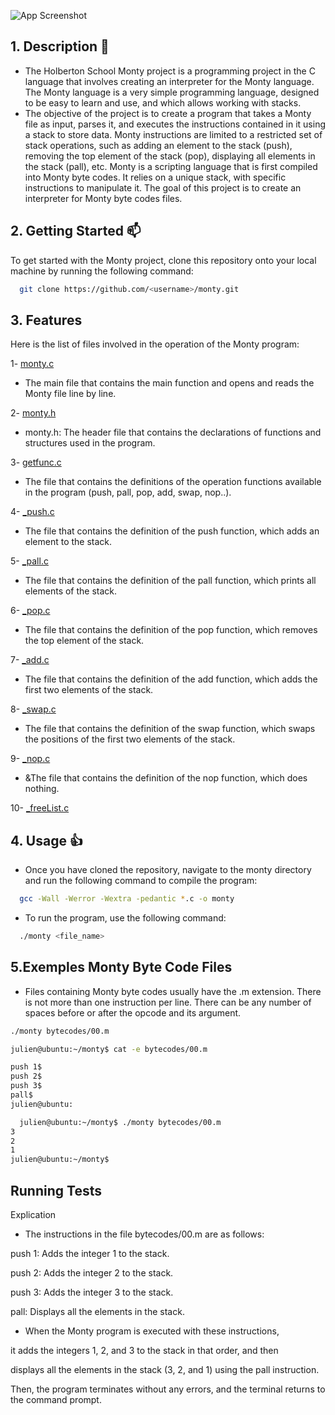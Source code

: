 ![App Screenshot](https://media.licdn.com/dms/image/C5612AQFAa7SGVzYEqg/article-cover_image-shrink_423_752/0/1632753993625?e=1689811200&v=beta&t=hKIaHZYDu6aBu9WKqdyMsm65dRpvCsPLnzV2UIuK2LM)

## 1. Description 👀

- The Holberton School Monty project is a programming project in the C language that involves creating an interpreter for the Monty language. The Monty language is a very simple programming language, designed to be easy to learn and use, and which allows working with stacks.
- The objective of the project is to create a program that takes a Monty file as input, parses it, and executes the instructions contained in it using a stack to store data. Monty instructions are limited to a restricted set of stack operations, such as adding an element to the stack (push), removing the top element of the stack (pop), displaying all elements in the stack (pall), etc. Monty is a scripting language that is first compiled into Monty byte codes. It relies on a unique stack, with specific instructions to manipulate it. The goal of this project is to create an interpreter for Monty byte codes files.

## 2. Getting Started 📫

To get started with the Monty project, clone this repository onto your local machine by running the following command:

```bash
  git clone https://github.com/<username>/monty.git
```

## 3. Features

Here is the list of files involved in the operation of the Monty program:

1- [monty.c](https://linktodocumentation)

- The main file that contains the main function and opens and reads the Monty file line by line.

2- [monty.h](https://linktodocumentation)

- monty.h: The header file that contains the declarations of functions and structures used in the program.

3- [getfunc.c](https://linktodocumentation)

- The file that contains the definitions of the operation functions available in the program (push, pall, pop, add, swap, nop..).

4- [\_push.c](https://linktodocumentation)

- The file that contains the definition of the push function, which adds an element to the stack.

5- [\_pall.c](https://linktodocumentation)

- The file that contains the definition of the pall function, which prints all elements of the stack.

6- [\_pop.c](https://linktodocumentation)

- The file that contains the definition of the pop function, which removes the top element of the stack.

7- [\_add.c](https://linktodocumentation)

- The file that contains the definition of the add function, which adds the first two elements of the stack.

8- [\_swap.c](https://linktodocumentation)

- The file that contains the definition of the swap function, which swaps the positions of the first two elements of the stack.

9- [\_nop.c](https://linktodocumentation)

- &The file that contains the definition of the nop function, which does nothing.

10- [\_freeList.c](https://linktodocumentation)

## 4. Usage 👍

- Once you have cloned the repository, navigate to the monty directory and run the following command to compile the program:

```bash
  gcc -Wall -Werror -Wextra -pedantic *.c -o monty
```

- To run the program, use the following command:

```bash
  ./monty <file_name>
```

## 5.Exemples Monty Byte Code Files

- Files containing Monty byte codes usually have the .m extension. There is not more than one instruction per line. There can be any number of spaces before or after the opcode and its argument.

```bash
./monty bytecodes/00.m
```

```bash
julien@ubuntu:~/monty$ cat -e bytecodes/00.m
```

```bash
push 1$
push 2$
push 3$
pall$
julien@ubuntu:
```

```bash
  julien@ubuntu:~/monty$ ./monty bytecodes/00.m
3
2
1
julien@ubuntu:~/monty$
```

## Running Tests

Explication

- The instructions in the file bytecodes/00.m are as follows:

push 1: Adds the integer 1 to the stack.

push 2: Adds the integer 2 to the stack.

push 3: Adds the integer 3 to the stack.

pall: Displays all the elements in the stack.

- When the Monty program is executed with these instructions,

it adds the integers 1, 2, and 3 to the stack in that order,
and then

displays all the elements in the stack (3, 2, and 1) using the pall instruction.

Then, the program terminates without any errors, and the terminal returns to the command prompt.
